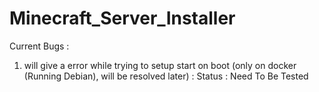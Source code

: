 ﻿# Minecraft_Server_Installer
 
 Current Bugs :
 1. will give a error while trying to setup start on boot (only on docker (Running Debian), will be resolved later) : Status : Need To Be Tested
